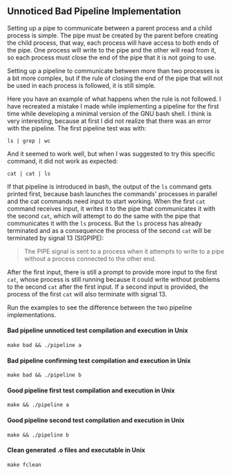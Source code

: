## Unnoticed Bad Pipeline Implementation

Setting up a pipe to communicate between a parent process and a child process is simple. The pipe must be created by the parent before creating the child process, that way, each process will have access to both ends of the pipe. One process will write to the pipe and the other will read from it, so each process must close the end of the pipe that it is not going to use.

Setting up a pipeline to communicate between more than two processes is a bit more complex, but if the rule of closing the end of the pipe that will not be used in each process is followed, it is still simple.

Here you have an example of what happens when the rule is not followed. I have recreated a mistake I made while implementing a pipeline for the first time while developing a minimal version of the GNU bash shell. I think is very interesting, because at first I did not realize that there was an error with the pipeline. The first pipeline test was with:

```shell
ls | grep | wc
```

And it seemed to work well, but when I was suggested to try this specific command, it did not work as expected:

```shell
cat | cat | ls
```

If that pipeline is introduced in bash, the output of the `ls` command gets printed first, because bash launches the commands' processes in parallel and the cat commands need input to start working. When the first `cat` command receives input, it writes it to the pipe that communicates it with the second `cat`, which will attempt to do the same with the pipe that communicates it with the `ls` process. But the `ls` process has already terminated and as a consequence the process of the second `cat` will be terminated by signal 13 (SIGPIPE):

> The PIPE signal is sent to a process when it attempts to write to a pipe without a process connected to the other end.

After the first input, there is still a prompt to provide more input to the first `cat`, whose process is still running because it could write without problems to the second `cat` after the first input. If a second input is provided, the process of the first `cat` will also terminate with signal 13.

Run the examples to see the difference between the two pipeline implementations.

#### Bad pipeline unnoticed test compilation and execution in Unix

```shell
make bad && ./pipeline a
```

#### Bad pipeline confirming test compilation and execution in Unix

```shell
make bad && ./pipeline b
```

#### Good pipeline first test compilation and execution in Unix

```shell
make && ./pipeline a
```

#### Good pipeline second test compilation and execution in Unix

```shell
make && ./pipeline b
```

#### Clean generated .o files and executable in Unix

```shell
make fclean
```
